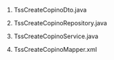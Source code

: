 1. TssCreateCopinoDto.java

2. TssCreateCopinoRepository.java

3. TssCreateCopinoService.java

4. TssCreateCopinoMapper.xml